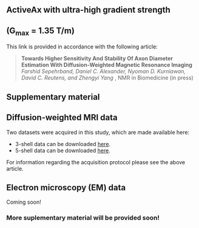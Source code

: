 ## ActiveAx with ultra-high gradient strength 
## (G<sub>max</sub> = 1.35 T/m)
This link is provided in accordance with the following article:
>**Towards Higher Sensitivity And Stability Of Axon Diameter Estimation With Diffusion-Weighted Magnetic Resonance Imaging**
>*Farshid Sepehrband, Daniel C. Alexander, Nyoman D. Kurniawan, David C. Reutens, and Zhengyi Yang*
>, NMR in Biomedicine (in press)

## Supplementary material

## Diffusion-weighted MRI data
Two datasets were acquired in this study, which are made available here:
- 3-shell data can be downloaded [here](https://dl.dropboxusercontent.com/u/17531966/3-shell.zip).
- 5-shell data can be downloaded [here](https://dl.dropboxusercontent.com/u/17531966/5-shell.zip).

For information regarding the acquisition protocol please see the above article. 

## Electron microscopy (EM) data
Coming soon!

### More suplementary material will be provided soon!

